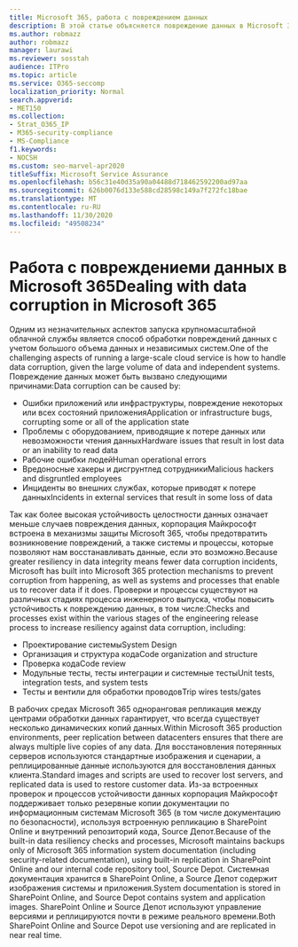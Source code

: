 ```yaml
---
title: Microsoft 365, работа с повреждением данных
description: В этой статье объясняется повреждение данных в Microsoft 365 и предпринимаемые корпорацией Майкрософт действия по предотвращению и восстановлению данных.
ms.author: robmazz
author: robmazz
manager: laurawi
ms.reviewer: sosstah
audience: ITPro
ms.topic: article
ms.service: O365-seccomp
localization_priority: Normal
search.appverid:
- MET150
ms.collection:
- Strat_O365_IP
- M365-security-compliance
- MS-Compliance
f1.keywords:
- NOCSH
ms.custom: seo-marvel-apr2020
titleSuffix: Microsoft Service Assurance
ms.openlocfilehash: b56c31e40d35a90a04488d718462592200ad97aa
ms.sourcegitcommit: 626b0076d133e588cd28598c149a7f272fc18bae
ms.translationtype: MT
ms.contentlocale: ru-RU
ms.lasthandoff: 11/30/2020
ms.locfileid: "49508234"
---
```

# <a name="dealing-with-data-corruption-in-microsoft-365"></a><span data-ttu-id="612fe-103">Работа с повреждениеми данных в Microsoft 365</span><span class="sxs-lookup"><span data-stu-id="612fe-103">Dealing with data corruption in Microsoft 365</span></span>

<span data-ttu-id="612fe-104">Одним из незначительных аспектов запуска крупномасштабной облачной службы является способ обработки повреждений данных с учетом большого объема данных и независимых систем.</span><span class="sxs-lookup"><span data-stu-id="612fe-104">One of the challenging aspects of running a large-scale cloud service is how to handle data corruption, given the large volume of data and independent systems.</span></span> <span data-ttu-id="612fe-105">Повреждение данных может быть вызвано следующими причинами:</span><span class="sxs-lookup"><span data-stu-id="612fe-105">Data corruption can be caused by:</span></span>

- <span data-ttu-id="612fe-106">Ошибки приложений или инфраструктуры, повреждение некоторых или всех состояний приложения</span><span class="sxs-lookup"><span data-stu-id="612fe-106">Application or infrastructure bugs, corrupting some or all of the application state</span></span>
- <span data-ttu-id="612fe-107">Проблемы с оборудованием, приводящие к потере данных или невозможности чтения данных</span><span class="sxs-lookup"><span data-stu-id="612fe-107">Hardware issues that result in lost data or an inability to read data</span></span>
- <span data-ttu-id="612fe-108">Рабочие ошибки людей</span><span class="sxs-lookup"><span data-stu-id="612fe-108">Human operational errors</span></span>
- <span data-ttu-id="612fe-109">Вредоносные хакеры и дисгрунтлед сотрудники</span><span class="sxs-lookup"><span data-stu-id="612fe-109">Malicious hackers and disgruntled employees</span></span>
- <span data-ttu-id="612fe-110">Инциденты во внешних службах, которые приводят к потере данных</span><span class="sxs-lookup"><span data-stu-id="612fe-110">Incidents in external services that result in some loss of data</span></span>

<span data-ttu-id="612fe-111">Так как более высокая устойчивость целостности данных означает меньше случаев повреждения данных, корпорация Майкрософт встроена в механизмы защиты Microsoft 365, чтобы предотвратить возникновение повреждений, а также системы и процессы, которые позволяют нам восстанавливать данные, если это возможно.</span><span class="sxs-lookup"><span data-stu-id="612fe-111">Because greater resiliency in data integrity means fewer data corruption incidents, Microsoft has built into Microsoft 365 protection mechanisms to prevent corruption from happening, as well as systems and processes that enable us to recover data if it does.</span></span> <span data-ttu-id="612fe-112">Проверки и процессы существуют на различных стадиях процесса инженерного выпуска, чтобы повысить устойчивость к повреждению данных, в том числе:</span><span class="sxs-lookup"><span data-stu-id="612fe-112">Checks and processes exist within the various stages of the engineering release process to increase resiliency against data corruption, including:</span></span>

- <span data-ttu-id="612fe-113">Проектирование системы</span><span class="sxs-lookup"><span data-stu-id="612fe-113">System Design</span></span>
- <span data-ttu-id="612fe-114">Организация и структура кода</span><span class="sxs-lookup"><span data-stu-id="612fe-114">Code organization and structure</span></span>
- <span data-ttu-id="612fe-115">Проверка кода</span><span class="sxs-lookup"><span data-stu-id="612fe-115">Code review</span></span>
- <span data-ttu-id="612fe-116">Модульные тесты, тесты интеграции и системные тесты</span><span class="sxs-lookup"><span data-stu-id="612fe-116">Unit tests, integration tests, and system tests</span></span>
- <span data-ttu-id="612fe-117">Тесты и вентили для обработки проводов</span><span class="sxs-lookup"><span data-stu-id="612fe-117">Trip wires tests/gates</span></span>

<span data-ttu-id="612fe-118">В рабочих средах Microsoft 365 одноранговая репликация между центрами обработки данных гарантирует, что всегда существует несколько динамических копий данных.</span><span class="sxs-lookup"><span data-stu-id="612fe-118">Within Microsoft 365 production environments, peer replication between datacenters ensures that there are always multiple live copies of any data.</span></span> <span data-ttu-id="612fe-119">Для восстановления потерянных серверов используются стандартные изображения и сценарии, а реплицированные данные используются для восстановления данных клиента.</span><span class="sxs-lookup"><span data-stu-id="612fe-119">Standard images and scripts are used to recover lost servers, and replicated data is used to restore customer data.</span></span> <span data-ttu-id="612fe-120">Из-за встроенных проверок и процессов устойчивости данных корпорация Майкрософт поддерживает только резервные копии документации по информационным системам Microsoft 365 (в том числе документацию по безопасности), используя встроенную репликацию в SharePoint Online и внутренний репозиторий кода, Source Депот.</span><span class="sxs-lookup"><span data-stu-id="612fe-120">Because of the built-in data resiliency checks and processes, Microsoft maintains backups only of Microsoft 365 information system documentation (including security-related documentation), using built-in replication in SharePoint Online and our internal code repository tool, Source Depot.</span></span> <span data-ttu-id="612fe-121">Системная документация хранится в SharePoint Online, а Source Депот содержит изображения системы и приложения.</span><span class="sxs-lookup"><span data-stu-id="612fe-121">System documentation is stored in SharePoint Online, and Source Depot contains system and application images.</span></span> <span data-ttu-id="612fe-122">SharePoint Online и Source Депот используют управление версиями и реплицируются почти в режиме реального времени.</span><span class="sxs-lookup"><span data-stu-id="612fe-122">Both SharePoint Online and Source Depot use versioning and are replicated in near real time.</span></span>
